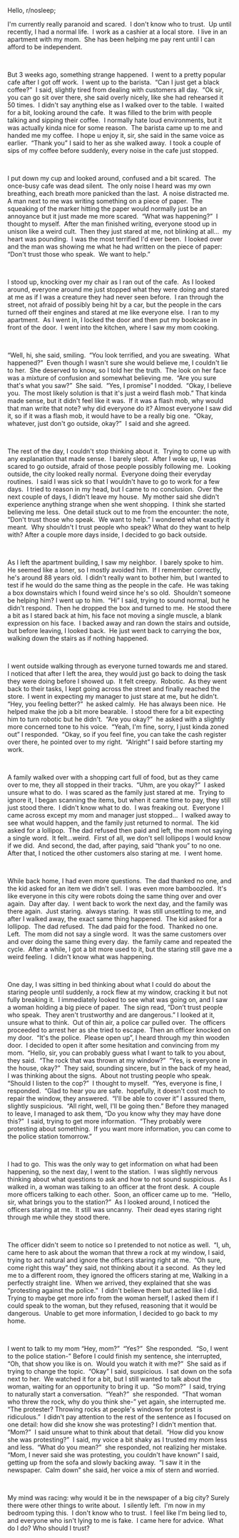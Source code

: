 Hello, r/nosleep; 

I'm currently really paranoid and scared.  I don't know who to trust.  Up until recently, I had a normal life.  I work as a cashier at a local store.  I live in an apartment with my mom.  She has been helping me pay rent until I can afford to be independent.  

 

But 3 weeks ago, something strange happened.  I went to a pretty popular cafe after I got off work.  I went up to the barista.  “Can I just get a black coffee?”  I said, slightly tired from dealing with customers all day.  “Ok sir, you can go sit over there, she said overly nicely, like she had rehearsed it 50 times.  I didn't say anything else as I walked over to the table.  I waited for a bit, looking around the cafe.  It was filled to the brim with people talking and sipping their coffee.  I normally hate loud environments, but it was actually kinda nice for some reason.  The barista came up to me and handed me my coffee.  I hope u enjoy it, sir, she said in the same voice as earlier.  “Thank you” I said to her as she walked away.  I took a couple of sips of my coffee before suddenly, every noise in the cafe just stopped.  

 

I put down my cup and looked around, confused and a bit scared.  The once-busy cafe was dead silent.  The only noise I heard was my own breathing, each breath more panicked than the last.  A noise distracted me.  A man next to me was writing something on a piece of paper.  The squeaking of the marker hitting the paper would normally just be an annoyance but it just made me more scared.  “What was happening?”  I thought to myself.  After the man finished writing, everyone stood up in unison like a weird cult.  Then they just stared at me, not blinking at all...  my heart was pounding.  I was the most terrified I'd ever been.  I looked over and the man was showing me what he had written on the piece of paper: “Don't trust those who speak.  We want to help.” 

 

I stood up, knocking over my chair as I ran out of the cafe.  As I looked around, everyone around me just stopped what they were doing and stared at me as if I was a creature they had never seen before.  I ran through the street, not afraid of possibly being hit by a car, but the people in the cars turned off their engines and stared at me like everyone else.  I ran to my apartment.  As I went in, I locked the door and then put my bookcase in front of the door.  I went into the kitchen, where I saw my mom cooking.  

 

“Well, hi, she said, smiling.  “You look terrified, and you are sweating.  What happened?”  Even though I wasn't sure she would believe me, I couldn't lie to her.  She deserved to know, so I told her the truth.  The look on her face was a mixture of confusion and somewhat believing me.  “Are you sure that's what you saw?”  She said.  “Yes, I promise” I nodded.  “Okay, I believe you.  The most likely solution is that it's just a weird flash mob.” That kinda made sense, but it didn't feel like it was.  If it was a flash mob, why would that man write that note? why did everyone do it? Almost everyone I saw did it, so if it was a flash mob, it would have to be a really big one.  “Okay, whatever, just don't go outside, okay?”  I said and she agreed.  

 

The rest of the day, I couldn't stop thinking about it.  Trying to come up with any explanation that made sense.  I barely slept.  After I woke up, I was scared to go outside, afraid of those people possibly following me.  Looking outside, the city looked really normal.  Everyone doing their everyday routines.  I said I was sick so that I wouldn't have to go to work for a few days.  I tried to reason in my head, but I came to no conclusion.  Over the next couple of days, I didn't leave my house.  My mother said she didn't experience anything strange when she went shopping.  I think she started believing me less.  One detail stuck out to me from the encounter: the note, “Don't trust those who speak.  We want to help.” I wondered what exactly it meant.  Why shouldn't I trust people who speak? What do they want to help with? After a couple more days inside, I decided to go back outside.  

 

As I left the apartment building, I saw my neighbor.  I barely spoke to him.  He seemed like a loner, so I mostly avoided him.  If I remember correctly, he's around 88 years old.  I didn't really want to bother him, but I wanted to test if he would do the same thing as the people in the cafe.  He was taking a box downstairs which I found weird since he's so old.  Shouldn't someone be helping him? I went up to him.  “Hi” I said, trying to sound normal, but he didn't respond.  Then he dropped the box and turned to me.  He stood there a bit as I stared back at him, his face not moving a single muscle, a blank expression on his face.  I backed away and ran down the stairs and outside, but before leaving, I looked back.  He just went back to carrying the box, walking down the stairs as if nothing happened.  

 

I went outside walking through as everyone turned towards me and stared.  I noticed that after I left the area, they would just go back to doing the task they were doing before I showed up.  It felt creepy.  Robotic.  As they went back to their tasks, I kept going across the street and finally reached the store.  I went in expecting my manager to just stare at me, but he didn't.  “Hey, you feeling better?”  he asked calmly.  He has always been nice.  He helped make the job a bit more bearable.  I stood there for a bit expecting him to turn robotic but he didn't.  “Are you okay?”  he asked with a slightly more concerned tone to his voice.  “Yeah, I'm fine, sorry, I just kinda zoned out” I responded.  “Okay, so if you feel fine, you can take the cash register over there, he pointed over to my right.  “Alright” I said before starting my work.  

 

A family walked over with a shopping cart full of food, but as they came over to me, they all stopped in their tracks.  “Uhm, are you okay?”  I asked unsure what to do.  I was scared as the family just stared at me.  Trying to ignore it, I began scanning the items, but when it came time to pay, they still just stood there.  I didn't know what to do.  I was freaking out.  Everyone I came across except my mom and manager just stopped...  I walked away to see what would happen, and the family just returned to normal.  The kid asked for a lollipop.  The dad refused then paid and left, the mom not saying a single word.  It felt...weird.  First of all, we don't sell lollipops I would know if we did.  And second, the dad, after paying, said “thank you” to no one.  After that, I noticed the other customers also staring at me.  I went home.  

 

While back home, I had even more questions.  The dad thanked no one, and the kid asked for an item we didn't sell.  I was even more bamboozled.  It's like everyone in this city were robots doing the same thing over and over again.  Day after day.  I went back to work the next day, and the family was there again.  Just staring.  always staring.  It was still unsettling to me, and after I walked away, the exact same thing happened.  The kid asked for a lollipop.  The dad refused.  The dad paid for the food.  Thanked no one.  Left.  The mom did not say a single word.  It was the same customers over and over doing the same thing every day.  the family came and repeated the cycle.  After a while, I got a bit more used to it, but the staring still gave me a weird feeling.  I didn't know what was happening.  

 

One day, I was sitting in bed thinking about what I could do about the staring people until suddenly, a rock flew at my window, cracking it but not fully breaking it.  I immediately looked to see what was going on, and I saw a woman holding a big piece of paper.  The sign read, “Don’t trust people who speak.  They aren't trustworthy and are dangerous.” I looked at it, unsure what to think.  Out of thin air, a police car pulled over.  The officers proceeded to arrest her as she tried to escape.  Then an officer knocked on my door.  “It's the police.  Please open up”, I heard through my thin wooden door.  I decided to open it after some hesitation and convincing from my mom.  “Hello, sir, you can probably guess what I want to talk to you about, they said.  “The rock that was thrown at my window?”  “Yes, is everyone in the house, okay?”  They said, sounding sincere, but in the back of my head, I was thinking about the signs.  About not trusting people who speak.  “Should I listen to the cop?”  I thought to myself.  “Yes, everyone is fine, I responded.  “Glad to hear you are safe.  hopefully, it doesn't cost much to repair the window, they answered.  “I'll be able to cover it” I assured them, slightly suspicious.  “All right, well, I'll be going then.” Before they managed to leave, I managed to ask them, “Do you know why they may have done this?”  I said, trying to get more information.  “They probably were protesting about something.  If you want more information, you can come to the police station tomorrow.”  

 

I had to go.  This was the only way to get information on what had been happening, so the next day, I went to the station.  I was slightly nervous thinking about what questions to ask and how to not sound suspicious.  As I walked in, a woman was talking to an officer at the front desk.  A couple more officers talking to each other.  Soon, an officer came up to me.  “Hello, sir, what brings you to the station?”  As I looked around, I noticed the officers staring at me.  It still was uncanny.  Their dead eyes staring right through me while they stood there.  

 

The officer didn't seem to notice so I pretended to not notice as well.  “I, uh, came here to ask about the woman that threw a rock at my window, I said, trying to act natural and ignore the officers staring right at me.  “Oh sure, come right this way” they said, not thinking about it a second.  As they led me to a different room, they ignored the officers staring at me, Walking in a perfectly straight line.  When we arrived, they explained that she was “protesting against the police.”  I didn't believe them but acted like I did.  Trying to maybe get more info from the woman herself, I asked them if I could speak to the woman, but they refused, reasoning that it would be dangerous.  Unable to get more information, I decided to go back to my home.  

 

I went to talk to my mom “Hey, mom?”  “Yes?”  She responded.  “So, I went to the police station-” Before I could finish my sentence, she interrupted, “Oh, that show you like is on.  Would you watch it with me?”  She said as if trying to change the topic.  “Okay” I said, suspicious.  I sat down on the sofa next to her.  We watched it for a bit, but I still wanted to talk about the woman, waiting for an opportunity to bring it up.  “So mom?”  I said, trying to naturally start a conversation.  “Yeah?”  she responded.  “That woman who threw the rock, why do you think she-” yet again, she interrupted me.  “The protester? Throwing rocks at people's windows for protest is ridiculous.”  I didn't pay attention to the rest of the sentence as I focused on one detail: how did she know she was protesting? I didn't mention that.  “Mom?”  I said unsure what to think about that detail.  “How did you know she was protesting?”  I said, my voice a bit shaky as I trusted my mom less and less.  “What do you mean?”  she responded, not realizing her mistake.  “Mom, I never said she was protesting, you couldn't have known” I said, getting up from the sofa and slowly backing away.  “I saw it in the newspaper.  Calm down” she said, her voice a mix of stern and worried.  

 

My mind was racing: why would it be in the newspaper of a big city? Surely there were other things to write about.  I silently left.  I'm now in my bedroom typing this.  I don't know who to trust.  I feel like I'm being lied to, and everyone who isn't lying to me is fake.  I came here for advice.  What do I do? Who should I trust? 
